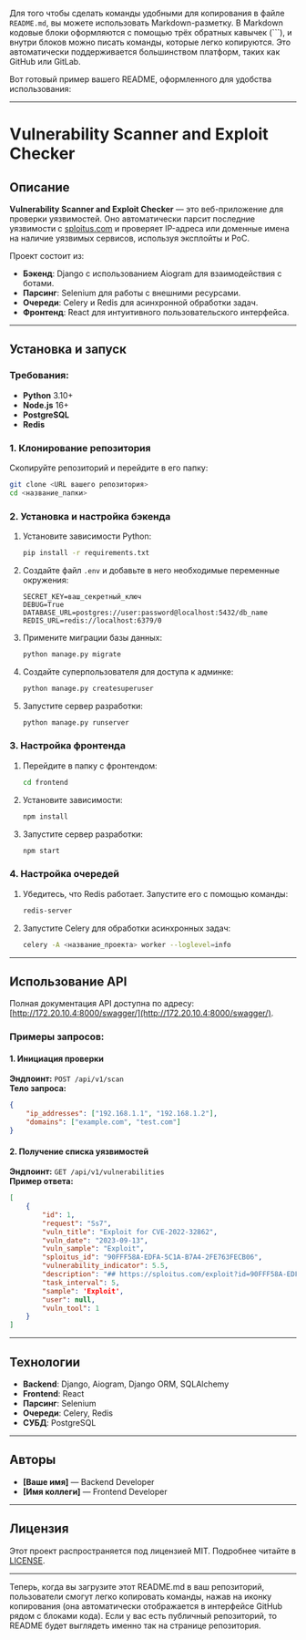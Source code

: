 Для того чтобы сделать команды удобными для копирования в файле `README.md`, вы можете использовать Markdown-разметку. В Markdown кодовые блоки оформляются с помощью трёх обратных кавычек (\`\`\`), и внутри блоков можно писать команды, которые легко копируются. Это автоматически поддерживается большинством платформ, таких как GitHub или GitLab.

Вот готовый пример вашего README, оформленного для удобства использования:

---

# Vulnerability Scanner and Exploit Checker

## Описание

**Vulnerability Scanner and Exploit Checker** — это веб-приложение для проверки уязвимостей. Оно автоматически парсит последние уязвимости с [sploitus.com](https://sploitus.com) и проверяет IP-адреса или доменные имена на наличие уязвимых сервисов, используя эксплойты и PoC.  

Проект состоит из:
- **Бэкенд**: Django с использованием Aiogram для взаимодействия с ботами.
- **Парсинг**: Selenium для работы с внешними ресурсами.
- **Очереди**: Celery и Redis для асинхронной обработки задач.
- **Фронтенд**: React для интуитивного пользовательского интерфейса.

---

## Установка и запуск

### Требования:
- **Python** 3.10+
- **Node.js** 16+
- **PostgreSQL**
- **Redis**

### 1. Клонирование репозитория
Скопируйте репозиторий и перейдите в его папку:
```bash
git clone <URL вашего репозитория>
cd <название_папки>
```

### 2. Установка и настройка бэкенда
1. Установите зависимости Python:
   ```bash
   pip install -r requirements.txt
   ```

2. Создайте файл `.env` и добавьте в него необходимые переменные окружения:
   ```
   SECRET_KEY=ваш_секретный_ключ
   DEBUG=True
   DATABASE_URL=postgres://user:password@localhost:5432/db_name
   REDIS_URL=redis://localhost:6379/0
   ```

3. Примените миграции базы данных:
   ```bash
   python manage.py migrate
   ```

4. Создайте суперпользователя для доступа к админке:
   ```bash
   python manage.py createsuperuser
   ```

5. Запустите сервер разработки:
   ```bash
   python manage.py runserver
   ```

### 3. Настройка фронтенда
1. Перейдите в папку с фронтендом:
   ```bash
   cd frontend
   ```

2. Установите зависимости:
   ```bash
   npm install
   ```

3. Запустите сервер разработки:
   ```bash
   npm start
   ```

### 4. Настройка очередей
1. Убедитесь, что Redis работает. Запустите его с помощью команды:
   ```bash
   redis-server
   ```

2. Запустите Celery для обработки асинхронных задач:
   ```bash
   celery -A <название_проекта> worker --loglevel=info
   ```

---

## Использование API

Полная документация API доступна по адресу: [http://172.20.10.4:8000/swagger/](http://172.20.10.4:8000/swagger/).

### Примеры запросов:
#### 1. Инициация проверки
**Эндпоинт:** `POST /api/v1/scan`  
**Тело запроса:**
```json
{
    "ip_addresses": ["192.168.1.1", "192.168.1.2"],
    "domains": ["example.com", "test.com"]
}
```

#### 2. Получение списка уязвимостей
**Эндпоинт:** `GET /api/v1/vulnerabilities`  
**Пример ответа:**
```json
[
    {
        "id": 1,
        "request": "Ss7",
        "vuln_title": "Exploit for CVE-2022-32862",
        "vuln_date": "2023-09-13",
        "vuln_sample": "Exploit",
        "sploitus_id": "90FFF58A-EDFA-5C1A-B7A4-2FE763FECB06",
        "vulnerability_indicator": 5.5,
        "description": "## https://sploitus.com/exploit?id=90FFF58A-EDFA-5C1A-B7A4-2FE763FECB06\n%PDF-1.5\n%\ufffd\ufffd\ufffd\ufffd\n16 0 obj\n<<\n/Length 972 \n/Filter /FlateDecode\n>>\nstream..mvwmwklrmlermmtbjnjbenbjlkevkjlwmwkjdvnwkjvnwrkjnvkrnvkj.",
        "task_interval": 5,
        "sample": 'Exploit',
        "user": null,
        "vuln_tool": 1
    }
]
```

---

## Технологии

- **Backend**: Django, Aiogram, Django ORM, SQLAlchemy  
- **Frontend**: React  
- **Парсинг**: Selenium  
- **Очереди**: Celery, Redis  
- **СУБД**: PostgreSQL  

---

## Авторы

- **[Ваше имя]** — Backend Developer  
- **[Имя коллеги]** — Frontend Developer  

---

## Лицензия

Этот проект распространяется под лицензией MIT. Подробнее читайте в [LICENSE](LICENSE).

---

Теперь, когда вы загрузите этот README.md в ваш репозиторий, пользователи смогут легко копировать команды, нажав на иконку копирования (она автоматически отображается в интерфейсе GitHub рядом с блоками кода). Если у вас есть публичный репозиторий, то README будет выглядеть именно так на странице репозитория.
